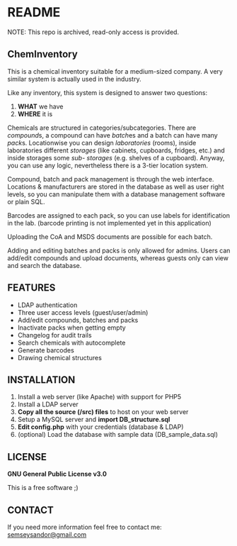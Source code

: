 # README

NOTE: This repo is archived, read-only access is provided.

## ChemInventory

This is a chemical inventory suitable for a medium-sized company.
A very similar system is actually used in the industry.

Like any inventory, this system is designed to answer two questions:
1. **WHAT** we have
2. **WHERE** it is

Chemicals are structured in categories/subcategories. There are *compound*s,
a compound can have *batch*es and a batch can have many *pack*s.
Locationwise you can design *laboratories* (rooms), inside laboratories different
*storages* (like cabinets, cupboards, fridges, etc.) and inside storages some *sub-
storages* (e.g. shelves of a cupboard). Anyway, you can use any logic, nevertheless
there is a 3-tier location system.

Compound, batch and pack management is through the web interface.
Locations & manufacturers are stored in the database as well as user right levels,
so you can manipulate them with a database management software or plain SQL.

Barcodes are assigned to each pack, so you can use labels for identification
in the lab. (barcode printing is not implemented yet in this application)

Uploading the CoA and MSDS documents are possible for each batch.

Adding and editing batches and packs is only allowed for admins.
Users can add/edit compounds and upload documents, whereas guests only can view
and search the database.

## FEATURES

* LDAP authentication
* Three user access levels (guest/user/admin)
* Add/edit compounds, batches and packs
* Inactivate packs when getting empty
* Changelog for audit trails
* Search chemicals with autocomplete
* Generate barcodes
* Drawing chemical structures

## INSTALLATION

1. Install a web server (like Apache) with support for PHP5
2. Install a LDAP server
3. **Copy all the source (/src) files** to host on your web server
4. Setup a MySQL server and **import DB_structure.sql**
5. **Edit config.php** with your credentials (database & LDAP)
6. (optional) Load the database with sample data (DB_sample_data.sql)

## LICENSE

**GNU General Public License v3.0**

This is a free software ;)

## CONTACT

If you need more information feel free to contact me:
semseysandor@gmail.com
